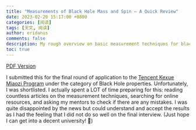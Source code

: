 ```yaml
---
title: "Measurements of Black Hole Mass and Spin — A Quick Review"
date: 2023-02-20 15:17:00 +0800
categories: [阅读]
tags: [天文, 阅读]
author: eridanus
comments: false
description: My rough overview on basic measurement techniques for black hole mass and spin
toc: true
---
```


<a href=“/assets/e789a9e79086-5-e983ade5ad90e6b6b5.pdf”>PDF Version</a>

I submitted this for the final round of application to the [Tencent Kexue Miaozi Program][org] under the category of Black Hole properties. Unfortunately, I was shortlisted. I actually spent a LOT of time preparing for this: reading countless articles on the measurement techniques, searching for online resources, and asking my mentors to check if there are any mistakes. I was quite disappointed by the news but could understand and accept the results as I had the feeling that I did not do so well on the final interview. (Just hope I can get into a decent university! 🤞)


[org]: https://www.kxmz.org.cn/index.html
